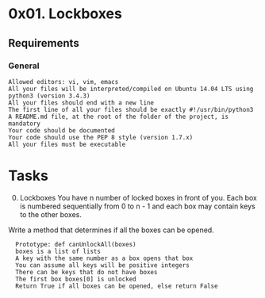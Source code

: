 # 0x01. Lockboxes
## Requirements
### General
    Allowed editors: vi, vim, emacs
    All your files will be interpreted/compiled on Ubuntu 14.04 LTS using python3 (version 3.4.3)
    All your files should end with a new line
    The first line of all your files should be exactly #!/usr/bin/python3
    A README.md file, at the root of the folder of the project, is mandatory
    Your code should be documented
    Your code should use the PEP 8 style (version 1.7.x)
    All your files must be executable

# Tasks
0. Lockboxes
You have n number of locked boxes in front of you. Each box is numbered sequentially from 0 to n - 1 and each box may contain keys to the other boxes.

Write a method that determines if all the boxes can be opened.

      Prototype: def canUnlockAll(boxes)
      boxes is a list of lists
      A key with the same number as a box opens that box
      You can assume all keys will be positive integers
      There can be keys that do not have boxes
      The first box boxes[0] is unlocked
      Return True if all boxes can be opened, else return False
